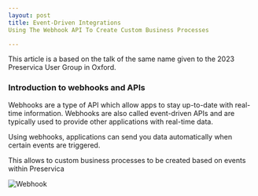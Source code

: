 ```yaml
---
layout: post
title: Event-Driven Integrations
Using The Webhook API To Create Custom Business Processes

---
```


This article is a based on the talk of the same name given to the 2023 Preservica User Group in Oxford.

### Introduction to webhooks and APIs

Webhooks are a type of API which allow apps to stay up-to-date with real-time information. Webhooks are also called event-driven APIs and are typically used to provide other applications with real-time data. 

Using webhooks, applications can send you data automatically when certain events are triggered.

This allows to custom business processes to be created based on events within Preservica


 ![Webhook](https://pypreservica.readthedocs.io/en/latest/_images/webhook1.png)


